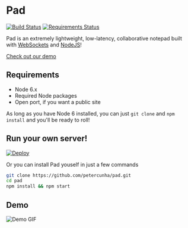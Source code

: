 # Pad 
[![Build Status](https://travis-ci.org/petercunha/Pad.svg?branch=master)](https://travis-ci.org/petercunha/Pad) [![Requirements Status](https://requires.io/github/petercunha/Pad/requirements.svg?branch=master)](https://requires.io/github/petercunha/Pad/requirements/?branch=master)

Pad is an extremely lightweight, low-latency, collaborative notepad built with [WebSockets](https://en.wikipedia.org/wiki/WebSocket) and [NodeJS](https://nodejs.org/)!

[Check out our demo](https://paperpad.herokuapp.com/)



Requirements
------------

  * Node 6.x
  * Required Node packages
  * Open port, if you want a public site

As long as you have Node 6 installed, you can just `git clone` and `npm install` and you'll be ready to roll!

Run your own server!
--------------------

[![Deploy](https://www.herokucdn.com/deploy/button.svg)](https://heroku.com/deploy)

Or you can install Pad youself in just a few commands
```bash
git clone https://github.com/petercunha/pad.git
cd pad
npm install && npm start
```

Demo
----

![Demo GIF](https://i.imgur.com/Q5Zolcx.gif)
